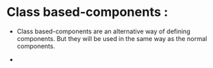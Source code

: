 # Class based-components :

* Class based-components are an alternative way of defining components. But they will be used in the same way as the normal components.

* 